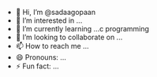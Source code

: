 - 👋 Hi, I’m @sadaagopaan
- 👀 I’m interested in ...
- 🌱 I’m currently learning ...c programming
- 💞️ I’m looking to collaborate on ...
- 📫 How to reach me ...
- 😄 Pronouns: ...
- ⚡ Fun fact: ...

<!---
sadaagopaan/sadaagopaan is a ✨ special ✨ repository because its `README.md` (this file) appears on your GitHub profile.
You can click the Preview link to take a look at your changes.
--->
